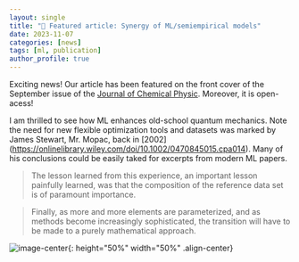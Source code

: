 ```yaml
---
layout: single
title: "📢 Featured article: Synergy of ML/semiempirical models"
date: 2023-11-07
categories: [news]
tags: [ml, publication]
author_profile: true
---
```



Exciting news! Our article has been featured on the front cover of the September issue of the [Journal of Chemical Physic](https://pubs.aip.org/aip/jcp/article-split/159/11/110901/2911476/Synergy-of-semiempirical-models-and-machine). Moreover, it is open-acess! 

I am thrilled to see how ML enhances old-school quantum mechanics. Note the need for new flexible optimization tools and datasets was marked by James Stewart, Mr. Mopac, back in [2002] (https://onlinelibrary.wiley.com/doi/10.1002/0470845015.cpa014). Many of his conclusions could be easily taked for excerpts from modern ML papers. 

> The lesson learned from this experience, an important lesson painfully learned, was that the composition of the reference data set is of paramount importance.  

> Finally, as more and more elements are parameterized, and as methods become increasingly sophisticated, the transition will have to be made to a purely mathematical approach.

![image-center](https://aipp.silverchair-cdn.com/aipp/content_public/journal/jcp/issue/159/11/2/jcp.2023.159.issue-11.largecover.jpeg?Expires=1702411324&Signature=3vpixDcobC8sPgQYHEfG8COtoLTShmhIl1CMxblRgUA4FonHU-94hhjVOE7K6h-krW6mzNL9wpBspMdhQ6h74sLsnGLajdeAs0lV6V5UuR9BHh8Puy9RY8LmPS9JZDMWbUfYPqD9ePjQDtN9EdlVvkUXf1wdJM7CMr8RcHKeEDyL5ha7X1EZ1LHrbS8-D0hqMB3LVt6w5mx8gvBKwzzsfqyr2wK9-lXD7NOE7RQtyB5DMtF0jtbFY8BDGQOGNLCQFled24dtsFHGNH7JXk7wXVbS-6Yamyanf3VsBeu8~UBS5ngKtOsxIrvg8P258vWuXfhQnAPHccA4PSXWs8vRXA__&Key-Pair-Id=APKAIE5G5CRDK6RD3PGA){: height="50%" width="50%" .align-center}



